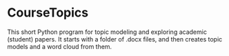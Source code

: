 # CourseTopics
 This short Python program for topic modeling and exploring academic (student) papers.
 It starts with a folder of .docx files, and then creates topic models and a word cloud from them.

